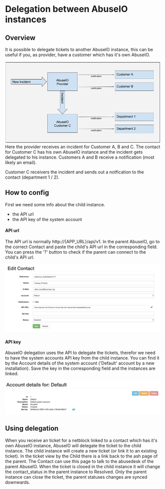 # Delegation between AbuseIO instances

## Overview
It is possible to delegate tickets to another AbuseIO instance, this can be useful if you, as provider, have a customer which has it's own AbuseIO.

![Delegation](images/AbuseIODelegation.png) 
Here the provider receives an incident for Customer A, B and C. The contact for Customer C has his own AbuseIO instance and the incident gets delegated to his instance.
Customers A and B receive a notification (most likely an email).

Customer C receivers the incident and sends out a notfication to the contact (department 1 / 2).


## How to config

First we need some info about the child instance.
 - the API url
 - the API key of the system account
 
#### API url
The API url is normally http://{APP_URL}/api/v1. In the parent AbuseIO, go to the correct Contact and
paste the child's API url in the corresponding field. You can press the '?' button to check if the 
parent can connect to the child's API url.
 
![Edit contact](images/editcontact.png)


#### API key
AbuseIO delegation uses the API to delegate the tickets, therefor we need to have the system accounts API key from the child instance.
You can find it by the Account details of the system account ('Default' account by a new installation).
Save the key in the corresponding field and the instances are linked.

![Show account](images/showaccount.png)

## Using delegation
When you receive an ticket for a netblock linked to a contact which has it's own AbuseIO instance, AbuseIO will delegate the ticket to the child instance.
The child instance will create a new ticket (or link it to an existing ticket). In the ticket view by the Child there is a link back to the ash page of the parent.
The Contact can use this page to talk to the abusedesk of the parent AbuseIO. When the ticket is closed in the child instance it will change the contact_status in the parent instance to Resolved.
Only the parent instance can close the ticket, the parent statuses changes are synced downwards.
